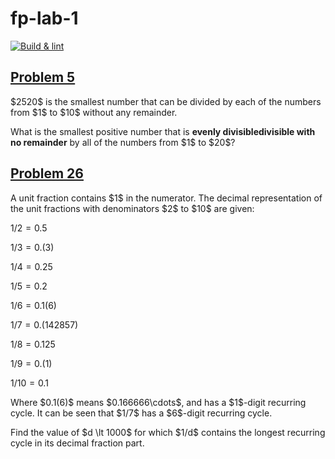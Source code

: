 # fp-lab-1

[![Build & lint](https://github.com/nerfthisdev/fp-lab-1/actions/workflows/ci.yml/badge.svg)](https://github.com/nerfthisdev/fp-lab-1/actions/workflows/ci.yml)

## [Problem 5](https://projecteuler.net/problem=5)

<p>$2520$ is the smallest number that can be divided by each of the numbers from $1$ to $10$ without any remainder.</p>
<p>What is the smallest positive number that is <strong class="tooltip">evenly divisible<span class="tooltiptext">divisible with no remainder</span></strong> by all of the numbers from $1$ to $20$?</p>

## [Problem 26](https://projecteuler.net/problem=26)

<p>A unit fraction contains $1$ in the numerator. The decimal representation of the unit fractions with denominators $2$ to $10$ are given:</p>

$1/2 = 0.5$

$1/3 =0.(3)$

$1/4 =0.25$

$1/5 = 0.2$

$1/6 = 0.1(6)$

$1/7 = 0.(142857)$

$1/8 = 0.125$

$1/9 = 0.(1)$

$1/10 = 0.1$

<p>Where $0.1(6)$ means $0.166666\cdots$, and has a $1$-digit recurring cycle. It can be seen that $1/7$ has a $6$-digit recurring cycle.</p>
<p>Find the value of $d \lt 1000$ for which $1/d$ contains the longest recurring cycle in its decimal fraction part.</p>
